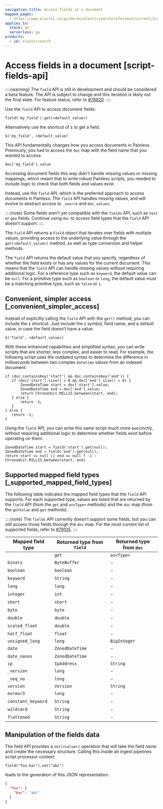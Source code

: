 ```yaml
---
navigation_title: Access fields in a document
mapped_pages:
  - https://www.elastic.co/guide/en/elasticsearch/reference/current/script-fields-api.html
applies_to:
  stack: ga
  serverless: ga
products:
  - id: elasticsearch
---
```




# Access fields in a document [script-fields-api]


::::{warning} 
The `field` API is still in development and should be considered a beta feature. The API is subject to change and this iteration is likely not the final state. For feature status, refer to [#78920](https://github.com/elastic/elasticsearch/issues/78920).
::::


Use the `field` API to access document fields:

```painless
field('my_field').get(<default_value>)
```

Alternatively use the shortcut of `$` to get a field.

```painless
$('my_field', <default_value)
```

This API fundamentally changes how you access documents in Painless. Previously, you had to access the `doc` map with the field name that you wanted to access:

```painless
doc['my_field'].value
```

Accessing document fields this way didn’t handle missing values or missing mappings, which meant that to write robust Painless scripts, you needed to include logic to check that both fields and values exist.

Instead, use the `field` API, which is the preferred approach to access documents in Painless. The `field` API handles missing values, and will evolve to abstract access to `_source` and `doc_values`.

::::{note} 
Some fields aren’t yet compatible with the `fields` API, such as `text` or `geo` fields. Continue using `doc` to access field types that the `field` API doesn’t support.
::::


The `field` API returns a `Field` object that iterates over fields with multiple values, providing access to the underlying value through the `get(<default_value>)` method, as well as type conversion and helper methods.

The `field` API returns the default value that you specify, regardless of whether the field exists or has any values for the current document. This means that the `field` API can handle missing values without requiring additional logic. For a reference type such as `keyword`, the default value can be `null`. For a primitive type such as `boolean` or `long`, the default value must be a matching primitive type, such as `false` or `1`.


## Convenient, simpler access [_convenient_simpler_access] 

Instead of explicitly calling the `field` API with the `get()` method, you can include the `$` shortcut. Just include the `$` symbol, field name, and a default value, in case the field doesn’t have a value:

```painless
$(‘field’, <default_value>)
```

With these enhanced capabilities and simplified syntax, you can write scripts that are shorter, less complex, and easier to read. For example, the following script uses the outdated syntax to determine the difference in milliseconds between two complex `datetime` values from an indexed document:

```painless
if (doc.containsKey('start') && doc.containsKey('end')) {
   if (doc['start'].size() > 0 && doc['end'].size() > 0) {
       ZonedDateTime start = doc['start'].value;
       ZonedDateTime end = doc['end'].value;
       return ChronoUnit.MILLIS.between(start, end);
   } else {
       return -1;
   }
} else {
   return -1;
}
```

Using the `field` API, you can write this same script much more succinctly, without requiring additional logic to determine whether fields exist before operating on them:

```painless
ZonedDateTime start = field('start').get(null);
ZonedDateTime end = field('end').get(null);
return start == null || end == null ? -1 : ChronoUnit.MILLIS.between(start, end)
```

## Supported mapped field types [_supported_mapped_field_types] 

The following table indicates the mapped field types that the `field` API supports. For each supported type, values are listed that are returned by the `field` API (from the `get` and `as<Type>` methods) and the `doc` map (from the `getValue` and `get` methods).

::::{note} 
The `fields` API currently doesn’t support some fields, but you can still access those fields through the `doc` map. For the most current list of supported fields, refer to [#79105](https://github.com/elastic/elasticsearch/issues/79105).
::::


| Mapped field type | Returned type from `field` | Returned type from `doc` |
| --- | --- | --- |
|  | `get` | `as<Type>` | `getValue` | `get` |
| `binary` | `ByteBuffer` | - | `BytesRef` | `BytesRef` |
| `boolean` | `boolean` | - | `boolean` | `Boolean` |
| `keyword` | `String` | - | `String` | `String` |
| `long` | `long` | - | `long` | `Long` |
| `integer` | `int` | - | `long` | `Long` |
| `short` | `short` | - | `long` | `Long` |
| `byte` | `byte` | - | `long` | `Long` |
| `double` | `double` | - | `double` | `Double` |
| `scaled_float` | `double` | - | `double` | `Double` |
| `half_float` | `float` | - | `double` | `Double` |
| `unsigned_long` | `long` | `BigInteger` | `long` | `Long` |
| `date` | `ZonedDateTime` | - | `ZonedDateTime` | `ZonedDateTime` |
| `date_nanos` | `ZonedDateTime` | - | `ZonedDateTime` | `ZonedDateTime` |
| `ip` | `IpAddress` | `String` | `String` | `String` |
| `_version` | `long` | - | `long` | `Long` |
| `_seq_no` | `long` | - | `long` | `Long` |
| `version` | `Version` | `String` | `String` | `String` |
| `murmur3` | `long` | - | `long` | `Long` |
| `constant_keyword` | `String` | - | `String` | `String` |
| `wildcard` | `String` | - | `String` | `String` |
| `flattened` | `String` | - | `String` | `String` |

## Manipulation of the fields data

The field API provides a `set(<value>)` operation that will take the field name and create the necessary structure. Calling this inside an ingest pipelines script processor context:

```painless
field("foo.bar").set("abc")
```

leads to the generation of this JSON representation.

```json
{
  "foo": {
    "bar": "abc"
  }
}
```
